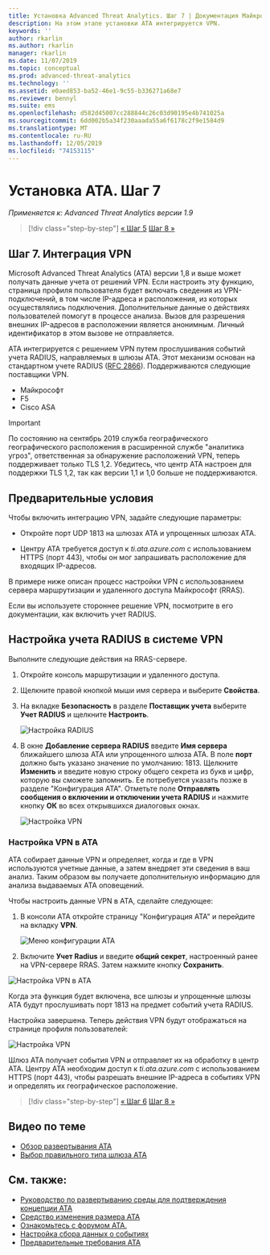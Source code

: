 ```yaml
---
title: Установка Advanced Threat Analytics. Шаг 7 | Документация Майкрософт
description: На этом этапе установки ATA интегрируется VPN.
keywords: ''
author: rkarlin
ms.author: rkarlin
manager: rkarlin
ms.date: 11/07/2019
ms.topic: conceptual
ms.prod: advanced-threat-analytics
ms.technology: ''
ms.assetid: e0aed853-ba52-46e1-9c55-b336271a68e7
ms.reviewer: bennyl
ms.suite: ems
ms.openlocfilehash: d582d45007cc288844c26c03d90195e4b741025a
ms.sourcegitcommit: 6dd002b5a34f230aaada55a6f6178c2f9e1584d9
ms.translationtype: MT
ms.contentlocale: ru-RU
ms.lasthandoff: 12/05/2019
ms.locfileid: "74153115"
---
```

# <a name="install-ata---step-7"></a>Установка ATA. Шаг 7

*Применяется к: Advanced Threat Analytics версии 1.9*

> [!div class="step-by-step"]
> [« Шаг 5](install-ata-step5.md)
> [Шаг 8 »](install-ata-step7.md)

## <a name="step-7-integrate-vpn"></a>Шаг 7. Интеграция VPN

Microsoft Advanced Threat Analytics (ATA) версии 1,8 и выше может получать данные учета от решений VPN. Если настроить эту функцию, страница профиля пользователя будет включать сведения из VPN-подключений, в том числе IP-адреса и расположения, из которых осуществлялись подключения. Дополнительные данные о действиях пользователей помогут в процессе анализа. Вызов для разрешения внешних IP-адресов в расположении является анонимным. Личный идентификатор в этом вызове не отправляется.

ATA интегрируется с решением VPN путем прослушивания событий учета RADIUS, направляемых в шлюзы ATA. Этот механизм основан на стандартном учете RADIUS ([RFC 2866](https://tools.ietf.org/html/rfc2866)). Поддерживаются следующие поставщики VPN.

-   Майкрософт
-   F5
-   Cisco ASA

> [!IMPORTANT]
> По состоянию на сентябрь 2019 служба географического географического расположения в расширенной службе "аналитика угроз", ответственная за обнаружение расположений VPN, теперь поддерживает только TLS 1,2. Убедитесь, что центр ATA настроен для поддержки TLS 1,2, так как версии 1,1 и 1,0 больше не поддерживаются.   

## <a name="prerequisites"></a>Предварительные условия

Чтобы включить интеграцию VPN, задайте следующие параметры:

-   Откройте порт UDP 1813 на шлюзах ATA и упрощенных шлюзах ATA.

-   Центру ATA требуется доступ к *ti.ata.azure.com* с использованием HTTPS (порт 443), чтобы он мог запрашивать расположение для входящих IP-адресов.

В примере ниже описан процесс настройки VPN с использованием сервера маршрутизации и удаленного доступа Майкрософт (RRAS).

Если вы используете стороннее решение VPN, посмотрите в его документации, как включить учет RADIUS.

## <a name="configure-radius-accounting-on-the-vpn-system"></a>Настройка учета RADIUS в системе VPN

Выполните следующие действия на RRAS-сервере.
 
1.  Откройте консоль маршрутизации и удаленного доступа.
2.  Щелкните правой кнопкой мыши имя сервера и выберите **Свойства**.
3.  На вкладке **Безопасность** в разделе **Поставщик учета**  выберите **Учет RADIUS** и щелкните **Настроить**.

    ![Настройка RADIUS](./media/radius-setup.png)

4.  В окне **Добавление сервера RADIUS** введите **Имя сервера** ближайшего шлюза ATA или упрощенного шлюза ATA. В поле **порт** должно быть указано значение по умолчанию: 1813. Щелкните **Изменить** и введите новую строку общего секрета из букв и цифр, которую вы сможете запомнить. Ее потребуется указать позже в разделе "Конфигурация ATA". Отметьте поле **Отправлять сообщения о включении и отключении учета RADIUS** и нажмите кнопку **ОК** во всех открывшихся диалоговых окнах.
 
     ![Настройка VPN](./media/vpn-set-accounting.png)
     
### <a name="configure-vpn-in-ata"></a>Настройка VPN в ATA

ATA собирает данные VPN и определяет, когда и где в VPN используются учетные данные, а затем внедряет эти сведения в ваш анализ. Таким образом вы получаете дополнительную информацию для анализа выдаваемых ATA оповещений.

Чтобы настроить данные VPN в ATA, сделайте следующее:

1. В консоли ATA откройте страницу "Конфигурация ATA" и перейдите на вкладку **VPN**.
 
   ![Меню конфигурации ATA](./media/config-menu.png)

2. Включите **Учет Radius** и введите **общий секрет**, настроенный ранее на VPN-сервере RRAS. Затем нажмите кнопку **Сохранить**.
 

  ![Настройка VPN в ATA](./media/vpn.png)


Когда эта функция будет включена, все шлюзы и упрощенные шлюзы ATA будут прослушивать порт 1813 на предмет событий учета RADIUS. 

Настройка завершена. Теперь действия VPN будут отображаться на странице профиля пользователей:
 
   ![Настройка VPN](./media/vpn-user.png)

Шлюз ATA получает события VPN и отправляет их на обработку в центр ATA. Центру ATA необходим доступ к *ti.ata.azure.com* с использованием HTTPS (порт 443), чтобы разрешать внешние IP-адреса в событиях VPN и определять их географическое расположение.




> [!div class="step-by-step"]
> [« Шаг 6](install-ata-step5.md)
> [Шаг 8 »](install-ata-step7.md)



## <a name="related-videos"></a>Видео по теме
- [Обзор развертывания ATA](https://channel9.msdn.com/Shows/Microsoft-Security/Overview-of-ATA-Deployment-in-10-Minutes)
- [Выбор правильного типа шлюза ATA](https://channel9.msdn.com/Shows/Microsoft-Security/ATA-Deployment-Choose-the-Right-Gateway-Type)


## <a name="see-also"></a>См. также:
- [Руководство по развертыванию среды для подтверждения концепции ATA](https://aka.ms/atapoc)
- [Средство изменения размера ATA](https://aka.ms/aatpsizingtool)
- [Ознакомьтесь с форумом ATA.](https://social.technet.microsoft.com/Forums/security/home?forum=mata)
- [Настройка сбора данных о событиях](configure-event-collection.md)
- [Предварительные требования ATA](ata-prerequisites.md)

